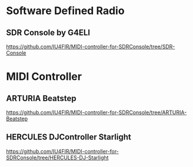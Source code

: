 # Software Defined Radio

## SDR Console by G4ELI
https://github.com/IU4FIR/MIDI-controller-for-SDRConsole/tree/SDR-Console


# MIDI Controller

## ARTURIA Beatstep
https://github.com/IU4FIR/MIDI-controller-for-SDRConsole/tree/ARTURIA-Beatstep


## HERCULES DJController Starlight
https://github.com/IU4FIR/MIDI-controller-for-SDRConsole/tree/HERCULES-DJ-Starlight
